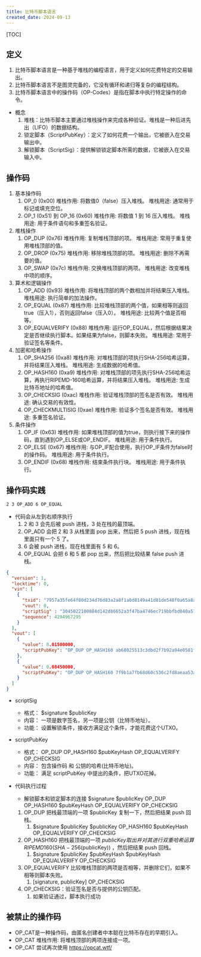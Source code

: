 ```yaml
---
title: 比特币脚本语言
created_date: 2024-09-13
---
```


[TOC]

## 定义

1. 比特币脚本语言是一种基于堆栈的编程语言，用于定义如何花费特定的交易输出。
2. 比特币脚本语言不是图灵完备的，它没有循环和递归等复杂的编程结构。
3. 比特币脚本语言中的操作码（OP-Codes）是指在脚本中执行特定操作的命令。

- 概念
  1. 堆栈：比特币脚本主要通过堆栈操作来完成各种验证。堆栈是一种后进先出（LIFO）的数据结构。
  2. 锁定脚本（ScriptPubKey）：定义了如何花费一个输出，它被嵌入在交易输出中。
  3. 解锁脚本（ScriptSig）：提供解锁锁定脚本所需的数据，它被嵌入在交易输入中。

## 操作码

1. 基本操作码
   1. OP_0 (0x00) 堆栈作用: 将数值0（false）压入堆栈。 堆栈用途: 通常用于标记或填充空位。
   2. OP_1 (0x51) 到 OP_16 (0x60) 堆栈作用: 将数值 1 到 16 压入堆栈。 堆栈用途: 用于条件语句和多重签名验证。
2. 堆栈操作
   1. OP_DUP (0x76) 堆栈作用: 复制堆栈顶部的项。 堆栈用途: 常用于重复使用堆栈顶部的值。
   2. OP_DROP (0x75) 堆栈作用: 移除堆栈顶部的项。 堆栈用途: 删除不再需要的值。
   3. OP_SWAP (0x7c) 堆栈作用: 交换堆栈顶部的两项。 堆栈用途: 改变堆栈中项的顺序。
3. 算术和逻辑操作
   1. OP_ADD (0x93) 堆栈作用: 将堆栈顶部的两个数相加并将结果压入堆栈。 堆栈用途: 执行简单的加法操作。
   2. OP_EQUAL (0x87) 堆栈作用: 比较堆栈顶部的两个值，如果相等则返回true（压入1），否则返回false（压入0）。 堆栈用途: 比较两个值是否相等。
   3. OP_EQUALVERIFY (0x88) 堆栈作用: 运行OP_EQUAL，然后根据结果决定是否继续执行脚本。如果结果为false，则脚本失败。 堆栈用途: 常用于验证签名等条件。
4. 加密和哈希操作
   1. OP_SHA256 (0xa8) 堆栈作用: 对堆栈顶部的项执行SHA-256哈希运算，并将结果压入堆栈。 堆栈用途: 生成数据的哈希值。
   2. OP_HASH160 (0xa9) 堆栈作用: 对堆栈顶部的项先执行SHA-256哈希运算，再执行RIPEMD-160哈希运算，并将结果压入堆栈。 堆栈用途: 生成比特币地址的哈希值。
   3. OP_CHECKSIG (0xac) 堆栈作用: 验证堆栈顶部的签名是否有效。 堆栈用途: 确认交易的有效性。
   4. OP_CHECKMULTISIG (0xae) 堆栈作用: 验证多个签名是否有效。 堆栈用途: 多重签名验证。
5. 条件操作
   1. OP_IF (0x63) 堆栈作用: 如果堆栈顶部的值为true，则执行接下来的操作码，直到遇到OP_ELSE或OP_ENDIF。 堆栈用途: 用于条件执行。
   2. OP_ELSE (0x67) 堆栈作用: 与OP_IF配合使用，执行OP_IF条件为false时的操作码。 堆栈用途: 用于条件执行。
   3. OP_ENDIF (0x68) 堆栈作用: 结束条件执行块。 堆栈用途: 用于条件执行。

## 操作码实践

```bash
2 3 OP_ADD 6 OP_EQUAL
```

- 代码会从左到右顺序执行
  1. 2 和 3 会先后被 push 进栈，3 处在栈的最顶端。
  2. OP_ADD 会把 2 和 3 从栈里面 pop 出来，然后把 5 push 进栈，现在栈里面只有一个 5 了。
  3. 6 会被 push 进栈，现在栈里面有 5 和 6。
  4. OP_EQUAL 会把 6 和 5 都 pop 出来，然后把比较结果 false push 进栈。

```json P2PKH脚本
{
  "version": 1,
  "locktime": 0,
  "vin": [
    {
      "txid": "7957a35fe64f80d234d76d83a2a8f1a0d8149a41d81de548f0a65a8a999f6f18",
      "vout": 0,
      "scriptSig" : "3045022100884d142d86652a3f47ba4746ec719bbfbd040a570b1deccbb6498c75c4ae24cb02204b9f039ff08df09cbe9f6addac960298cad530a863ea8f53982c09db8f6e3813[ALL] 0484ecc0d46f1918b30928fa0e4ed99f16a0fb4fde0735e7ade8416ab9fe423cc5412336376789d172787ec3457eee41c04f4938de5cc17b4a10fa336a8d752adf",
      "sequence": 4294967295
    }
  ],
  "vout": [
    {
      "value": 0.01500000,
      "scriptPubKey": "OP_DUP OP_HASH160 ab68025513c3dbd2f7b92a94e0581f5d50f654e7 OP_EQUALVERIFY OP_CHECKSIG"
    },
    {
      "value": 0.08450000,
      "scriptPubKey": "OP_DUP OP_HASH160 7f9b1a7fb68d60c536c2fd8aeaa53a8f3cc025a8 OP_EQUALVERIFY OP_CHECKSIG",
    }
  ]
}
```

- scriptSig

  - 格式： $signature $publicKey
  - 内容： 一项是数字签名，另一项是公钥（比特币地址）。
  - 功能： 设置解锁条件，接收方满足这个条件，才能花费这个UTXO。

- scriptPubKey

  - 格式： OP_DUP OP_HASH160 $pubKeyHash OP_EQUALVERIFY OP_CHECKSIG
  - 内容： 包含操作码 和 公钥的哈希(比特币地址)。
  - 功能： 满足 scriptPubKey 中提出的条件，把UTXO花掉。

- 代码执行过程

  - 解锁脚本和锁定脚本的连接 $signature $publicKey OP_DUP OP_HASH160 $pubKeyHash OP_EQUALVERIFY OP_CHECKSIG

  1. OP_DUP 把栈最顶端的一项 $publicKey 复制一下，然后把结果 push 回栈。
     1. $signature $publicKey $publicKey OP_HASH160 $pubKeyHash OP_EQUALVERIFY OP_CHECKSIG
  2. OP_HASH160 把栈最顶端的一项 $publicKey 取出并对其进行双重哈希运算 RIPEMD160(SHA-256($publicKey)) ，然后把结果 push 回栈。
     1. $signature $publicKey $pubKeyHash $pubKeyHash OP_EQUALVERIFY OP_CHECKSIG
  3. OP_EQUALVERIFY 比较堆栈顶部的两项是否相等，并删除它们，如果不相等则脚本失败。
     1. [signature, publicKey] OP_CHECKSIG
  4. OP_CHECKSIG：验证签名是否与提供的公钥匹配。
     1. 如果验证通过，脚本执行成功

## 被禁止的操作码

- OP_CAT是一种操作码，由匿名创建者中本聪在比特币存在的早期引入。
- OP_CAT 堆栈作用: 将堆栈顶部的两项连接成一项。
- OP_CAT 尝试再次使用 https://opcat.wtf/
